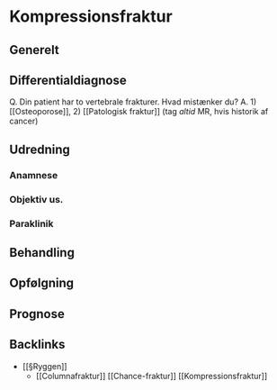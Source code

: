 # Kompressionsfraktur
## Generelt


## Differentialdiagnose
Q. Din patient har to vertebrale frakturer. Hvad mistænker du?
A. 1) [[Osteoporose]], 2) [[Patologisk fraktur]] (tag *altid* MR, hvis historik af cancer)

## Udredning
### Anamnese

### Objektiv us.

### Paraklinik

## Behandling


## Opfølgning


## Prognose
 

## Backlinks
* [[§Ryggen]]
	* [[Columnafraktur]]
	[[Chance-fraktur]]
	[[Kompressionsfraktur]]

<!-- #anki/tag/med/Orto #anki/deck/Medicine #anki/tag/med/Endocrinology #anki/tag/med/GP -->

<!-- {BearID:2BCFC5EC-C7E1-47A8-B8B1-E73BECFF407B-20440-000031A853B64D8F} -->
